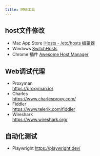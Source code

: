 ```yaml
---
title: 网络工具
---
```


## host文件修改
* Mac App Store [iHosts - /etc/hosts 编辑器](https://apps.apple.com/cn/app/ihosts-etc-hosts-%E7%BC%96%E8%BE%91%E5%99%A8/id1102004240?mt=12)
* Windows [SwitchHosts](https://switchhosts.vercel.app/zh)
* Chrome 插件 [Awesome Host Manager](https://chrome.google.com/webstore/detail/awesome-host-manager/pikaoeecieigblebdddckmlegonlogha?hl=zh-CN)

## Web调试代理
* Proxyman  
https://proxyman.io/
* Charles  
https://www.charlesproxy.com/
* Fiddler  
https://www.telerik.com/fiddler
* Wireshark  
https://www.wireshark.org/

## 自动化测试
* Playwright
https://playwright.dev/